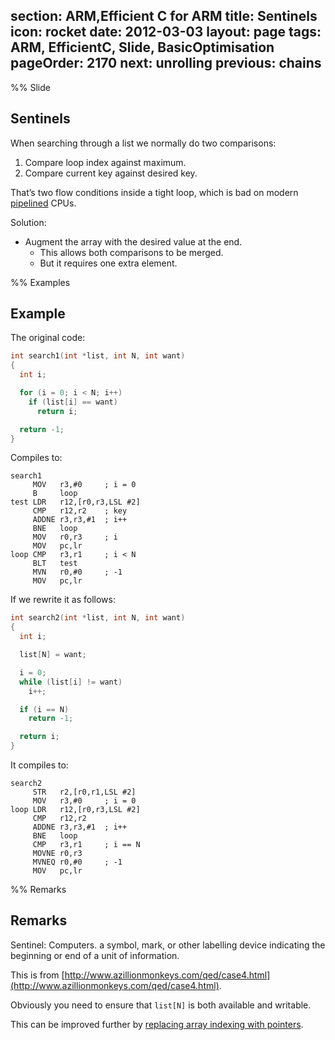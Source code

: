 section: ARM,Efficient C for ARM
title: Sentinels
icon: rocket
date: 2012-03-03
layout: page
tags: ARM, EfficientC, Slide, BasicOptimisation
pageOrder: 2170
next: unrolling
previous: chains
----

%% Slide

## Sentinels

When searching through a list we normally do two comparisons:

1. Compare loop index against maximum.
2. Compare current key against desired key.

That’s two flow conditions inside a tight loop, which is bad on modern [pipelined](http://en.wikipedia.org/wiki/Pipeline_(computing)) CPUs.

Solution:

* Augment the array with the desired value at the end.
  * This allows both comparisons to be merged.
  * But it requires one extra element.

%% Examples

## Example

The original code:

``` c
int search1(int *list, int N, int want)
{
  int i;

  for (i = 0; i < N; i++)
    if (list[i] == want)
      return i;

  return -1;
}
```

Compiles to:

``` arm
search1
     MOV   r3,#0     ; i = 0
     B     loop
test LDR   r12,[r0,r3,LSL #2]
     CMP   r12,r2    ; key
     ADDNE r3,r3,#1  ; i++
     BNE   loop
     MOV   r0,r3     ; i
     MOV   pc,lr
loop CMP   r3,r1     ; i < N
     BLT   test
     MVN   r0,#0     ; -1
     MOV   pc,lr
```

If we rewrite it as follows:

``` c
int search2(int *list, int N, int want)
{
  int i;

  list[N] = want;

  i = 0;
  while (list[i] != want)
    i++;

  if (i == N)
    return -1;

  return i;
}
```

It compiles to:

``` arm
search2
     STR   r2,[r0,r1,LSL #2]
     MOV   r3,#0     ; i = 0
loop LDR   r12,[r0,r3,LSL #2]
     CMP   r12,r2
     ADDNE r3,r3,#1  ; i++
     BNE   loop
     CMP   r3,r1     ; i == N
     MOVNE r0,r3
     MVNEQ r0,#0     ; -1
     MOV   pc,lr
```

%% Remarks

## Remarks

Sentinel: Computers. a symbol, mark, or other labelling device indicating the beginning or end of a unit of information.

This is from [http://www.azillionmonkeys.com/qed/case4.html](http://www.azillionmonkeys.com/qed/case4.html).

Obviously you need to ensure that `list[N]` is both available and writable.

This can be improved further by [replacing array indexing with pointers](arm/efficient-c-for-arm/indexing.html).
